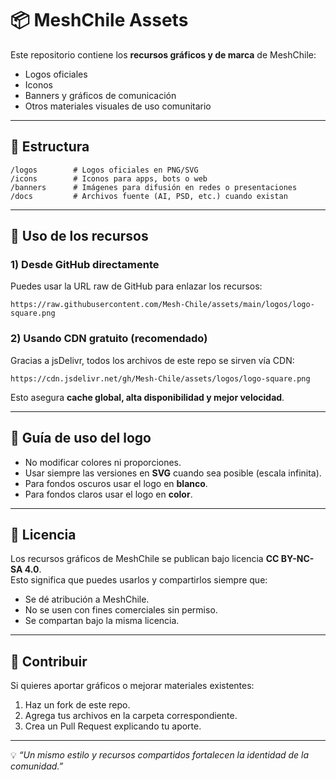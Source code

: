 # 📦 MeshChile Assets

Este repositorio contiene los **recursos gráficos y de marca** de MeshChile:  
- Logos oficiales  
- Iconos  
- Banners y gráficos de comunicación  
- Otros materiales visuales de uso comunitario  

---

## 📂 Estructura

    /logos        # Logos oficiales en PNG/SVG
    /icons        # Iconos para apps, bots o web
    /banners      # Imágenes para difusión en redes o presentaciones
    /docs         # Archivos fuente (AI, PSD, etc.) cuando existan

---

## 🔗 Uso de los recursos

### 1) Desde GitHub directamente
Puedes usar la URL raw de GitHub para enlazar los recursos:

    https://raw.githubusercontent.com/Mesh-Chile/assets/main/logos/logo-square.png

### 2) Usando CDN gratuito (recomendado)
Gracias a jsDelivr, todos los archivos de este repo se sirven vía CDN:

    https://cdn.jsdelivr.net/gh/Mesh-Chile/assets/logos/logo-square.png

Esto asegura **cache global, alta disponibilidad y mejor velocidad**.

---

## 🎨 Guía de uso del logo
- No modificar colores ni proporciones.  
- Usar siempre las versiones en **SVG** cuando sea posible (escala infinita).  
- Para fondos oscuros usar el logo en **blanco**.  
- Para fondos claros usar el logo en **color**.  

---

## 📜 Licencia
Los recursos gráficos de MeshChile se publican bajo licencia **CC BY-NC-SA 4.0**.  
Esto significa que puedes usarlos y compartirlos siempre que:  
- Se dé atribución a MeshChile.  
- No se usen con fines comerciales sin permiso.  
- Se compartan bajo la misma licencia.  

---

## 🤝 Contribuir
Si quieres aportar gráficos o mejorar materiales existentes:  
1. Haz un fork de este repo.  
2. Agrega tus archivos en la carpeta correspondiente.  
3. Crea un Pull Request explicando tu aporte.  

---

💡 *“Un mismo estilo y recursos compartidos fortalecen la identidad de la comunidad.”*
